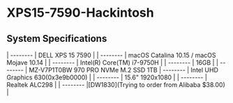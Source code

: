 # XPS15-7590-Hackintosh

## System Specifications

| -------- | DELL XPS 15 7590                                             |
| -------- | macOS Catalina 10.15 / macOS Mojave 10.14                    |
| -------- | Intel(R) Core(TM) i7-9750H                                   |
| -------- | 16GB                                                         |
| -------- | MZ-V7P1T0BW 970 PRO NVMe M.2 SSD 1TB
| -------- | Intel UHD Graphics 630(0x3e9b0000)                           |
| -------- | 15.6" 1920x1080                                              |
| -------- | Realtek ALC298                                               |
| -------- |[DW1830](Trying to order from Alibaba $38.00) |

